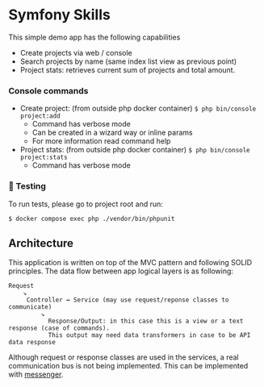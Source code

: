 # Symfony Skills

This simple demo app has the following capabilities

- Create projects via web / console
- Search projects by name (same index list view as previous point)
- Project stats: retrieves current sum of projects and total amount.

### Console commands
- Create project: (from outside php docker container) `$ php bin/console project:add`
  - Command has verbose mode
  - Can be created in a wizard way or inline params
  - For more information read command help
- Project stats: (from outside php docker container) `$ php bin/console project:stats`
  - Command has verbose mode

### 🐞 Testing 
To run tests, please go to project root and run:

    $ docker compose exec php ./vendor/bin/phpunit

## Architecture
This application is written on top of the MVC pattern and following SOLID principles.
The data flow between app logical layers is as following:

    Request
        ↘️                
         Controller ↔️ Service (may use request/reponse classes to communicate)
             ↘️
               Response/Output: in this case this is a view or a text response (case of commands).
               This output may need data transformers in case to be API data response

Although request or response classes are used in the services, 
a real communication bus is not being implemented. 
This can be implemented with [messenger](https://symfony.com/doc/current/messenger.html).
